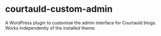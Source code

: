# courtauld-custom-admin
A WordPress plugin to customise the admin interface for Courtauld blogs. Works independently of the installed theme.
